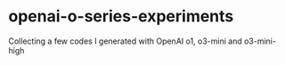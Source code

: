 # openai-o-series-experiments

Collecting a few codes I generated with OpenAI o1, o3-mini and o3-mini-high
